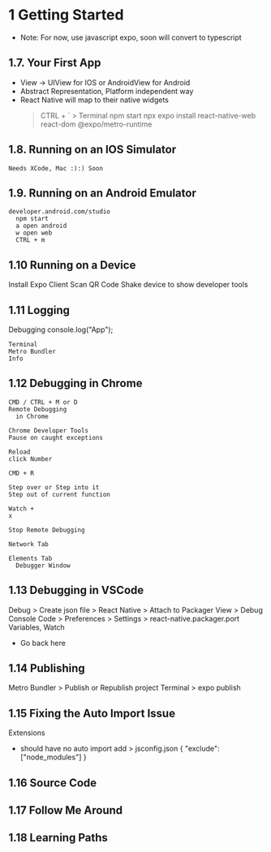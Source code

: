 # 1 Getting Started

- Note: For now, use javascript expo, soon will convert to typescript

## 1.7. Your First App

- View -> UIView for IOS or AndroidView for Android
- Abstract Representation, Platform independent way
- React Native will map to their native widgets
  > CTRL + ` > Terminal
  > npm start
  > npx expo install react-native-web react-dom @expo/metro-runtime

## 1.8. Running on an IOS Simulator

    Needs XCode, Mac :):) Soon

## 1.9. Running on an Android Emulator

    developer.android.com/studio
      npm start
      a open android
      w open web
      CTRL + m

## 1.10 Running on a Device

Install Expo Client
Scan QR Code
Shake device to show developer tools

## 1.11 Logging

Debugging
console.log("App");

    Terminal
    Metro Bundler
    Info

## 1.12 Debugging in Chrome

    CMD / CTRL + M or D
    Remote Debugging
      in Chrome

    Chrome Developer Tools
    Pause on caught exceptions

    Reload
    click Number

    CMD + R

    Step over or Step into it
    Step out of current function

    Watch +
    x

    Stop Remote Debugging

    Network Tab

    Elements Tab
      Debugger Window

## 1.13 Debugging in VSCode

Debug > Create json file > React Native > Attach to Packager
View > Debug Console
Code > Preferences > Settings > react-native.packager.port
Variables, Watch

- Go back here

## 1.14 Publishing

Metro Bundler > Publish or Republish project
Terminal > expo publish

## 1.15 Fixing the Auto Import Issue

Extensions

- should have no auto import
  add > jsconfig.json
  {
  "exclude": ["node_modules"]
  }

## 1.16 Source Code

## 1.17 Follow Me Around

## 1.18 Learning Paths
